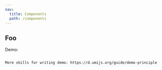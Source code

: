 ```yaml
---
nav:
  title: Components
  path: /components
---
```


## Foo

Demo:


<code src="./code.tsx" />
More skills for writing demo: https://d.umijs.org/guide/demo-principle
